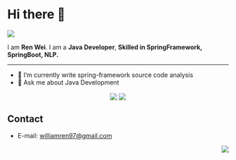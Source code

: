 
# Hi there 👋
[![](https://img.shields.io/badge/-@Williamren97-%23181717?style=flat-square&logo=github)](https://github.com/Williamren97)

I am **Ren Wei**. I am a **Java Developer**,  **Skilled in SpringFramework, SpringBoot, NLP.**

---
- 🌱 I’m currently write spring-framework source code analysis
- 💬 Ask me about Java Development

<p align="center">
  <img align="center" src="https://github.com/huifer/huifer/blob/master/developer.gif"/>
<img align="center" src="https://github-profile-trophy.vercel.app/?username=Williamren97&MultipleLang,Star,Follower,Commit,Issue" style="max-width:100%;">
</p>




## Contact

- E-mail: williamren97@gmail.com

<img align="right" src="https://github-readme-stats.vercel.app/api?username=Williamren97&show_icons=true&icon_color=805AD5&text_color=718096&bg_color=ffffff&hide_title=true" />


<!--
- 🔭 I’m currently working on ...
- 🌱 I’m currently learning ...
- 👯 I’m looking to collaborate on ...
- 🤔 I’m looking for help with ...
- 💬 Ask me about ...
- 📫 How to reach me: ...
- 😄 Pronouns: ...
- ⚡ Fun fact: ...
-->
